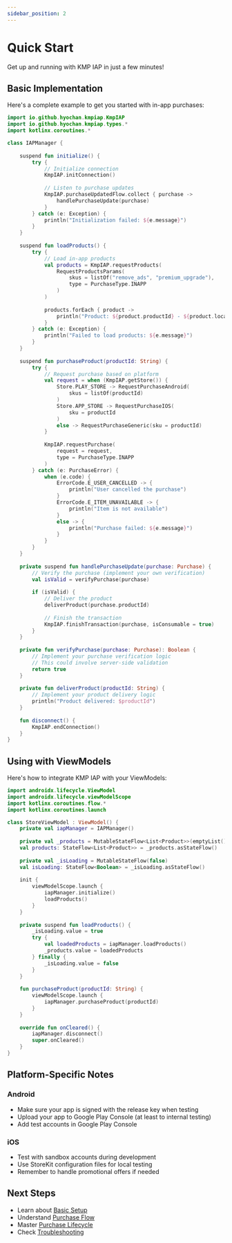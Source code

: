 ```yaml
---
sidebar_position: 2
---
```


# Quick Start

Get up and running with KMP IAP in just a few minutes!

## Basic Implementation

Here's a complete example to get you started with in-app purchases:

```kotlin
import io.github.hyochan.kmpiap.KmpIAP
import io.github.hyochan.kmpiap.types.*
import kotlinx.coroutines.*

class IAPManager {
    
    suspend fun initialize() {
        try {
            // Initialize connection
            KmpIAP.initConnection()
            
            // Listen to purchase updates
            KmpIAP.purchaseUpdatedFlow.collect { purchase ->
                handlePurchaseUpdate(purchase)
            }
        } catch (e: Exception) {
            println("Initialization failed: ${e.message}")
        }
    }
    
    suspend fun loadProducts() {
        try {
            // Load in-app products
            val products = KmpIAP.requestProducts(
                RequestProductsParams(
                    skus = listOf("remove_ads", "premium_upgrade"),
                    type = PurchaseType.INAPP
                )
            )
            
            products.forEach { product ->
                println("Product: ${product.productId} - ${product.localizedPrice}")
            }
        } catch (e: Exception) {
            println("Failed to load products: ${e.message}")
        }
    }
    
    suspend fun purchaseProduct(productId: String) {
        try {
            // Request purchase based on platform
            val request = when (KmpIAP.getStore()) {
                Store.PLAY_STORE -> RequestPurchaseAndroid(
                    skus = listOf(productId)
                )
                Store.APP_STORE -> RequestPurchaseIOS(
                    sku = productId
                )
                else -> RequestPurchaseGeneric(sku = productId)
            }
            
            KmpIAP.requestPurchase(
                request = request,
                type = PurchaseType.INAPP
            )
        } catch (e: PurchaseError) {
            when (e.code) {
                ErrorCode.E_USER_CANCELLED -> {
                    println("User cancelled the purchase")
                }
                ErrorCode.E_ITEM_UNAVAILABLE -> {
                    println("Item is not available")
                }
                else -> {
                    println("Purchase failed: ${e.message}")
                }
            }
        }
    }
    
    private suspend fun handlePurchaseUpdate(purchase: Purchase) {
        // Verify the purchase (implement your own verification)
        val isValid = verifyPurchase(purchase)
        
        if (isValid) {
            // Deliver the product
            deliverProduct(purchase.productId)
            
            // Finish the transaction
            KmpIAP.finishTransaction(purchase, isConsumable = true)
        }
    }
    
    private fun verifyPurchase(purchase: Purchase): Boolean {
        // Implement your purchase verification logic
        // This could involve server-side validation
        return true
    }
    
    private fun deliverProduct(productId: String) {
        // Implement your product delivery logic
        println("Product delivered: $productId")
    }
    
    fun disconnect() {
        KmpIAP.endConnection()
    }
}
```

## Using with ViewModels

Here's how to integrate KMP IAP with your ViewModels:

```kotlin
import androidx.lifecycle.ViewModel
import androidx.lifecycle.viewModelScope
import kotlinx.coroutines.flow.*
import kotlinx.coroutines.launch

class StoreViewModel : ViewModel() {
    private val iapManager = IAPManager()
    
    private val _products = MutableStateFlow<List<Product>>(emptyList())
    val products: StateFlow<List<Product>> = _products.asStateFlow()
    
    private val _isLoading = MutableStateFlow(false)
    val isLoading: StateFlow<Boolean> = _isLoading.asStateFlow()
    
    init {
        viewModelScope.launch {
            iapManager.initialize()
            loadProducts()
        }
    }
    
    private suspend fun loadProducts() {
        _isLoading.value = true
        try {
            val loadedProducts = iapManager.loadProducts()
            _products.value = loadedProducts
        } finally {
            _isLoading.value = false
        }
    }
    
    fun purchaseProduct(productId: String) {
        viewModelScope.launch {
            iapManager.purchaseProduct(productId)
        }
    }
    
    override fun onCleared() {
        iapManager.disconnect()
        super.onCleared()
    }
}
```

## Platform-Specific Notes

### Android
- Make sure your app is signed with the release key when testing
- Upload your app to Google Play Console (at least to internal testing)
- Add test accounts in Google Play Console

### iOS
- Test with sandbox accounts during development
- Use StoreKit configuration files for local testing
- Remember to handle promotional offers if needed

## Next Steps

- Learn about [Basic Setup](../guides/basic-setup.md)
- Understand [Purchase Flow](../guides/purchases.md)
- Master [Purchase Lifecycle](../guides/lifecycle.md)
- Check [Troubleshooting](../guides/troubleshooting.md)